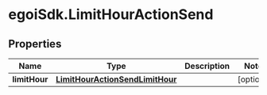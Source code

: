 # egoiSdk.LimitHourActionSend

## Properties
Name | Type | Description | Notes
------------ | ------------- | ------------- | -------------
**limitHour** | [**LimitHourActionSendLimitHour**](LimitHourActionSendLimitHour.md) |  | [optional] 


